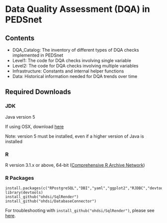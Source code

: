 # Data Quality Assessment (DQA) in PEDSnet

## Contents 

- DQA_Catalog: The inventory of different types of DQA checks implemented in PEDSnet 
- Level1: The code for DQA checks involving single variable
- Level2: The code for DQA checks involving multiple variables 
- Infrastructure: Constants and internal helper functions
- Data: Historical information needed for DQA trends over time

## Required Downloads

### JDK  
Java version 5

If using OSX, download [here](https://support.apple.com/kb/dl1572?locale=en_US)

Note: version 5 must be installed, even if a higher version of Java is installed

### R
R version 3.1.x or above, 64-bit ([Comprehensive R Archive Network](http://cran.r-project.org/))

### R Packages 

```
install.packages(c("RPostgreSQL","DBI","yaml","ggplot2","RJDBC","devtools","futile.logger))
library(devtools)
install_github("ohdsi/SqlRender") 
install_github("ohdsi/DatabaseConnector")       

```
For troubleshooting with `install_github("ohdsi/SqlRender")`, please see [here](https://github.com/OHDSI/SqlRender/issues/28). 


